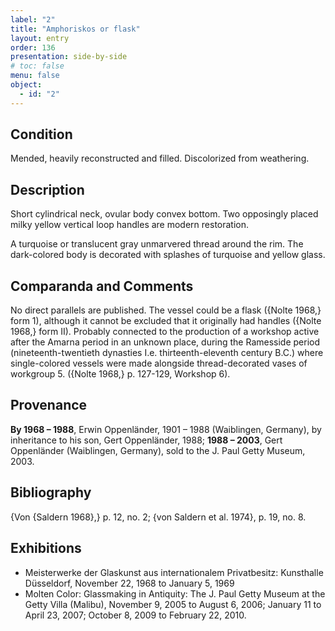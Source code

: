 ```yaml
---
label: "2"
title: "Amphoriskos or flask"
layout: entry
order: 136
presentation: side-by-side
# toc: false
menu: false
object:
  - id: "2"
---
```


## Condition

Mended, heavily reconstructed and filled. Discolorized from weathering. 

## Description

Short cylindrical neck, ovular body convex bottom. Two opposingly placed milky yellow vertical loop handles are modern restoration. 

A turquoise or translucent gray unmarvered thread around the rim. The dark-colored body is decorated with splashes of turquoise and yellow glass.

## Comparanda and Comments

No direct parallels are published. The vessel could be a flask ({Nolte 1968,} form 1), although it cannot be excluded that it originally had handles ({Nolte 1968,} form II). Probably connected to the production of a workshop active after the Amarna period in an unknown place, during the Ramesside period (nineteenth-twentieth dynasties I.e. thirteenth-eleventh century B.C.) where single-colored vessels were made alongside thread-decorated vases of workgroup 5. ({Nolte 1968,} p. 127-129, Workshop 6).

## Provenance

**By 1968 – 1988**, Erwin Oppenländer, 1901 – 1988 (Waiblingen, Germany), by inheritance to his son, Gert Oppenländer, 1988; **1988 – 2003**, Gert Oppenländer (Waiblingen, Germany), sold to the J. Paul Getty Museum, 2003.

## Bibliography

{Von {Saldern 1968},} p. 12, no. 2; {von Saldern et al. 1974}, p. 19, no. 8.

## Exhibitions

- Meisterwerke der Glaskunst aus internationalem Privatbesitz: Kunsthalle Düsseldorf, November 22, 1968 to January 5, 1969
- Molten Color: Glassmaking in Antiquity: The J. Paul Getty Museum at the Getty Villa (Malibu), November 9, 2005 to August 6, 2006; January 11 to April 23, 2007; October 8, 2009 to February 22, 2010.
